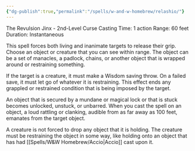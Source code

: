 ```yaml
---
{"dg-publish":true,"permalink":"/spells/w-and-w-homebrew/relashio/"}
---
```


The Revulsion Jinx - 2nd-Level Curse 
Casting Time: 1 action 
Range: 60 feet 
Duration: Instantaneous 

This spell forces both living and inanimate targets to release their grip. Choose an object or creature that you can see within range. The object can be a set of manacles, a padlock, chains, or another object that is wrapped around or restraining something. 

If the target is a creature, it must make a Wisdom saving throw. On a failed save, it must let go of whatever it is restraining. This effect ends any grappled or restrained condition that is being imposed by the target. 

An object that is secured by a mundane or magical lock or that is stuck becomes unlocked, unstuck, or unbarred. When you cast the spell on an object, a loud rattling or clanking, audible from as far away as 100 feet, emanates from the target object. 

A creature is not forced to drop any object that it is holding. The creature must be restraining the object in some way, like holding onto an object that has had [[Spells/W&W Homebrew/Accio\|Accio]] cast upon it.